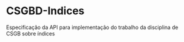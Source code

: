 # CSGBD-Indices
Especificação da API para implementação do trabalho da disciplina de CSGB sobre índices
